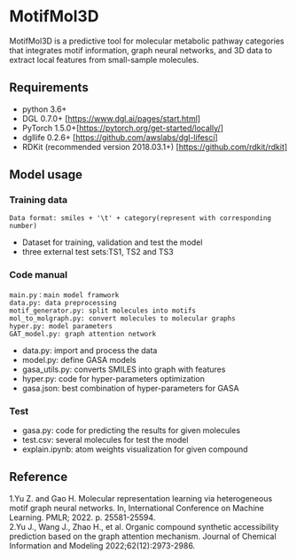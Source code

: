 # MotifMol3D
MotifMol3D is a predictive tool for molecular metabolic pathway categories that integrates motif information, graph neural networks, and 3D data to extract local features from small-sample molecules. 

## Requirements
* python 3.6+ <br/>
* DGL 0.7.0+ [https://www.dgl.ai/pages/start.html]<br/>
* PyTorch 1.5.0+[https://pytorch.org/get-started/locally/]<br/>
* dgllife 0.2.6+ [https://github.com/awslabs/dgl-lifesci]<br/>
* RDKit (recommended version 2018.03.1+) [https://github.com/rdkit/rdkit]

## Model usage
### Training data
    Data format: smiles + '\t' + category(represent with corresponding number)
 * Dataset for training, validation and test the model <br/>
 * three external test sets:TS1, TS2 and TS3 <br/>
### Code manual
    main.py：main model framwork
    data.py: data preprocessing
    motif_generator.py: split molecules into motifs
    mol_to_molgraph.py: convert molecules to molecular graphs
    hyper.py: model parameters
    GAT_model.py: graph attention network
 * data.py: import and process the data <br/>
 * model.py: define GASA models <br/>
 * gasa_utils.py: converts SMILES into graph with features <br/>
 * hyper.py: code for hyper-parameters optimization <br/>
 * gasa.json: best combination of hyper-parameters for GASA <br/>

### Test
* gasa.py: code for predicting the results for given molecules <br/>
* test.csv: several molecules for test the model
* explain.ipynb: atom weights visualization for given compound <br/>

## Reference
1.Yu Z. and Gao H. Molecular representation learning via heterogeneous motif graph neural networks. In, International Conference on Machine Learning. PMLR; 2022. p. 25581-25594.  
2.Yu J., Wang J., Zhao H., et al. Organic compound synthetic accessibility prediction based on the graph attention mechanism. Journal of Chemical Information and Modeling 2022;62(12):2973-2986.  
